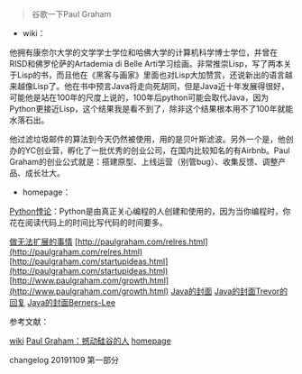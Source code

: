 > 谷歌一下Paul Graham

* wiki：

他拥有康奈尔大学的文学学士学位和哈佛大学的计算机科学博士学位，并曾在RISD和佛罗伦萨的Artademia di Belle Arti学习绘画。非常推崇Lisp，写了两本关于Lisp的书，而且他在《黑客与画家》里面也对Lisp大加赞赏，还说新出的语言越来越像Lisp了。他在书中预言Java将走向死胡同，但是Java近十年发展得很好，可能他是站在100年的尺度上说的，100年后python可能会取代Java，因为Python更接近Lisp，这个结果我是看不到了，除非这个结果根本用不了100年就能水落石出。

他过滤垃圾邮件的算法到今天仍然被使用，用的是贝叶斯滤波。另外一个是，他创办的YC创业营，孵化了一批优秀的创业公司，在国内比较知名的有Airbnb。Paul Graham的创业公式就是：搭建原型、上线运营（别管bug）、收集反馈、调整产品、成长壮大。

* homepage：

[Python悖论](http://paulgraham.com/pypar.html)：Python是由真正关心编程的人创建和使用的，因为当你编程时，你花在阅读代码上的时间比写代码的时间要多。

[做无法扩展的事情](http://paulgraham.com/ds.html)
[http://paulgraham.com/relres.html](http://paulgraham.com/relres.html)
[http://paulgraham.com/startupideas.html](http://paulgraham.com/startupideas.html)
[http://www.paulgraham.com/growth.html](http://www.paulgraham.com/growth.html)
[Java的封面](http://paulgraham.com/javacover.html)
[Java的封面Trevor的回复](http://paulgraham.com/trevrejavcov.html)
[Java的封面Berners-Lee](http://paulgraham.com/bljava.html)




参考文献：

[wiki](https://en.wikipedia.org/wiki/Paul_Graham_(programmer))
[Paul Graham：撼动硅谷的人](http://www.ruanyifeng.com/blog/2010/12/paul_graham_the_disruptor_in_the_valley.html)
[homepage](http://www.paulgraham.com/)

changelog 
20191109 第一部分
